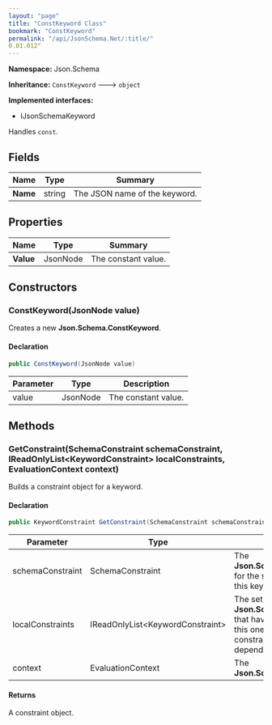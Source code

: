 ```yaml
---
layout: "page"
title: "ConstKeyword Class"
bookmark: "ConstKeyword"
permalink: "/api/JsonSchema.Net/:title/"
0.01.012"
---
```

**Namespace:** Json.Schema

**Inheritance:**
`ConstKeyword`
 🡒 
`object`

**Implemented interfaces:**

- IJsonSchemaKeyword

Handles `const`.

## Fields

| Name | Type | Summary |
|---|---|---|
| **Name** | string | The JSON name of the keyword. |

## Properties

| Name | Type | Summary |
|---|---|---|
| **Value** | JsonNode | The constant value. |

## Constructors

### ConstKeyword(JsonNode value)

Creates a new **Json.Schema.ConstKeyword**.

#### Declaration

```c#
public ConstKeyword(JsonNode value)
```

| Parameter | Type | Description |
|---|---|---|
| value | JsonNode | The constant value. |


## Methods

### GetConstraint(SchemaConstraint schemaConstraint, IReadOnlyList\<KeywordConstraint\> localConstraints, EvaluationContext context)

Builds a constraint object for a keyword.

#### Declaration

```c#
public KeywordConstraint GetConstraint(SchemaConstraint schemaConstraint, IReadOnlyList<KeywordConstraint> localConstraints, EvaluationContext context)
```

| Parameter | Type | Description |
|---|---|---|
| schemaConstraint | SchemaConstraint | The **Json.Schema.SchemaConstraint** for the schema object that houses this keyword. |
| localConstraints | IReadOnlyList\<KeywordConstraint\> | The set of other **Json.Schema.KeywordConstraint**s that have been processed prior to this one. Will contain the constraints for keyword dependencies. |
| context | EvaluationContext | The **Json.Schema.EvaluationContext**. |


#### Returns

A constraint object.

